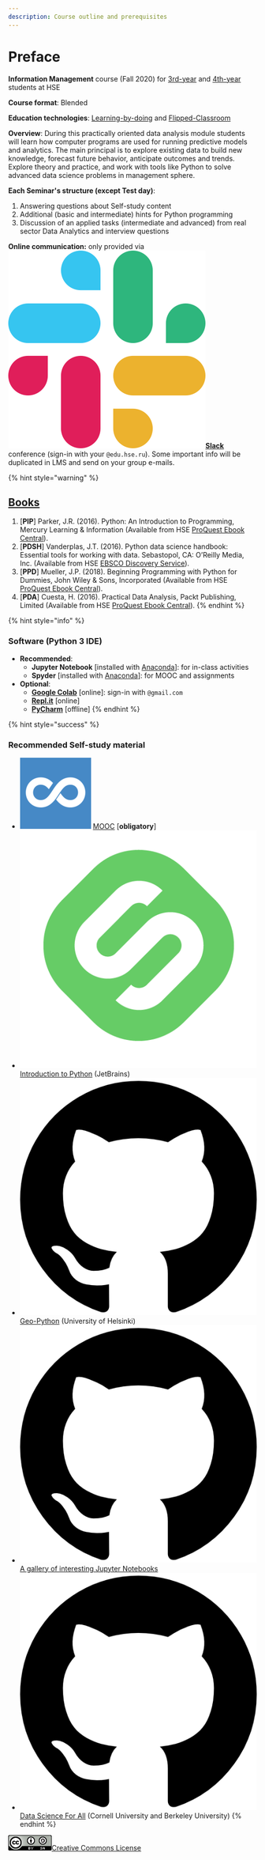 ```yaml
---
description: Course outline and prerequisites
---
```


# Preface

**Information Management** course \(Fall 2020\) for [3rd-year](https://www.hse.ru/edu/courses/376727217) and [4th-year](https://www.hse.ru/edu/courses/376727214) students at HSE

**Course format**: Blended

**Education technologies**: [Learning-by-doing](https://psycnet.apa.org/fulltext/2014-55719-001.html) and [Flipped-Classroom](https://en.wikipedia.org/wiki/Flipped_classroom)

**Overview**: During this practically oriented data analysis module students will learn how computer programs are used for running predictive models and analytics. The main principal is to explore existing data to build new knowledge, forecast future behavior, anticipate outcomes and trends. Explore theory and practice, and work with tools like Python to solve advanced data science problems in management sphere.

**Each Seminar's structure \(except Test day\)**:

1. Answering questions about Self-study content
2. Additional \(basic and intermediate\) hints for Python programming
3. Discussion of an applied tasks \(intermediate and advanced\) from real sector Data Analytics and interview questions

**Online communication:** only provided via ![](.gitbook/assets/slack-icon.png)[**Slack**](https://im2020workspace.slack.com/) conference \(sign-in with your `@edu.hse.ru`\). Some important info will be duplicated in LMS and send on your group e-mails.

{% hint style="warning" %}
## [Books](https://disk.hse.ru/index.php/s/ermES6X37F5E2pc)

1. \[**PIP**\] Parker, J.R. \(2016\). Python: An Introduction to Programming, Mercury Learning & Information \(Available from HSE [ProQuest Ebook Central](http://proxylibrary.hse.ru:2048/login?url=https://ebookcentral.proquest.com/lib/hselibrary-ebooks/home.action)\).
2. \[**PDSH**\] Vanderplas, J.T. \(2016\). Python data science handbook: Essential tools for working with data. Sebastopol, CA: O’Reilly Media, Inc. \(Available from HSE [EBSCO Discovery Service](http://search.ebscohost.com/login.aspx?authtype=guest&custid=s4954272&groupid=main&profile=eds)\).
3. \[**PPD**\] Mueller, J.P. \(2018\). Beginning Programming with Python for Dummies, John Wiley & Sons, Incorporated \(Available from HSE [ProQuest Ebook Central](http://proxylibrary.hse.ru:2048/login?url=https://ebookcentral.proquest.com/lib/hselibrary-ebooks/home.action)\).
4. \[**PDA**\] Cuesta, H. \(2016\). Practical Data Analysis, Packt Publishing, Limited \(Available from HSE [ProQuest Ebook Central](http://proxylibrary.hse.ru:2048/login?url=https://ebookcentral.proquest.com/lib/hselibrary-ebooks/home.action)\).
{% endhint %}

{% hint style="info" %}
### Software \(Python 3 IDE\)

* **Recommended**:
  * **Jupyter Notebook** \[installed with [Anaconda](https://www.anaconda.com/products/individual)\]: for in-class activities
  * **Spyder** \[installed with [Anaconda](https://www.anaconda.com/products/individual)\]: for MOOC and assignments
* **Optional**:
  * [**Google Colab**](https://colab.research.google.com/) \[online\]: sign-in with `@gmail.com`
  * [**Repl.it**](https://repl.it/) \[online\]
  * [**PyCharm**](https://www.jetbrains.com/pycharm/) \[offline\]
{% endhint %}

{% hint style="success" %}
### Recommended Self-study material

* ![](.gitbook/assets/images.png) [MOOC](course-overview/grading/mooc.md) \[**obligatory**\]
* ![](.gitbook/assets/stepik_logotype.png) [Introduction to Python](https://stepik.org/course/238/) \(JetBrains\)
* ![](.gitbook/assets/25231.png) [Geo-Python](https://geo-python.github.io/site/2019/index.html) \(University of Helsinki\)
* ![](.gitbook/assets/25231.png) [A gallery of interesting Jupyter Notebooks](https://github.com/jupyter/jupyter/wiki/A-gallery-of-interesting-Jupyter-Notebooks)
* ![](.gitbook/assets/25231.png) [Data Science For All](http://www.cs.cornell.edu/courses/cs1380/2018sp/textbook/) \(Cornell University and Berkeley University\)
{% endhint %}

![](.gitbook/assets/88x31.png)[Creative Commons License](http://creativecommons.org/licenses/by-sa/4.0/)

